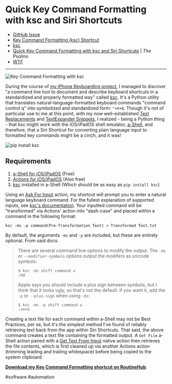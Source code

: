 # Quick Key Command Formatting with ksc and Siri Shortcuts

- [GitHub Issue](https://github.com/extratone/bilge/issues/342) 
- [Key Command Formatting (ksc) Shortcut](drafts://open?uuid=4D6F2DEC-B992-4DA0-A07A-61944AFA7A66)
- [ksc](drafts://open?uuid=2D1A9889-18AD-4052-B34D-D74ECE4D1629)
- [Quick Key Command Formatting with ksc and Siri Shortcuts](https://bilge.world/ksc-shortcut) | *The Psalms*
- [WTF](https://davidblue.wtf/drafts/29455706-292D-458B-B3B3-9071BA0F5AC9.html)

---

![Key Command Formatting with ksc](https://i.snap.as/H5hUOetX.png)

During the course of [my iPhone Keyboarding project](https://uikeycommand.com), I managed to discover "a command line tool to document and describe keyboard shortcuts in a standardized and properly formatted way" called [ksc](https://github.com/kotfu/ksc). It's a Python utility that translates natural-language-formatted keyboard commands "command control q" into symbolized and standardized form: `⌃+⌘+Q`. Though it's not of particular use to me at this point, with my now well-established [Text Replacements](https://bilge.world/text-replacement) and [TextExpander Snippets](https://app.textexpander.com/public/14093096578d4f40eeea15649f5cefbb), I realized - being a Python thing - that ksc might work with the iOS/iPadOS shell emulator, [a-Shell](https://apps.apple.com/us/app/a-shell/id1473805438), and therefore, that a Siri Shortcut for converting plain language input to formatted key commands might be a cinch, and it was!

![pip install ksc](https://i.snap.as/OrSPAgJa.png)

## Requirements

1. [a-Shell for iOS/iPadOS](https://apps.apple.com/us/app/a-shell/id1473805438) (Free)
2. [Actions for iOS/iPadOS](https://apps.apple.com/us/app/a-shell/id1473805438) (Also free)
3. [ksc](https://github.com/kotfu/ksc) installed in a-Shell (Which should be as easy as `pip install ksc`)

Using an [Ask For Input](https://www.matthewcassinelli.com/actions/ask-for-input/) action, my shortcut will prompt you to enter a natural language keyboard command. For the fullest explanation of supported inputs, see [ksc's documentation](https://github.com/kotfu/ksc/blob/main/README.md). Your inputted command will be "transformed" via Actions' action into "dash-case" and placed within a command in the following format:

```
ksc -ms -p command(Pre-Transformation Text) > Transformed Text.txt
```

By default, the arguments `-ms` and `-p` are included, but these are entirely optional. From said docs:

> There are several command line options to modify the output. The `-ms` or
> `--modifier-symbols` options output the modifers as unicode symbols:
> 
>     $ ksc -ms shift command u
>     ⇧⌘U
> 
> Apple says you should include a plus sign between symbols, but I think that it looks
> ugly, so that's not the default. If you want it, add the `-p` or `--plus-sign` when
> using `-ms`:
> 
>     $ ksc -ms -p shift command u
>     ⇧+⌘+U

Creating a text file for each command within a-Shell may not be Best Practices, per se, but it's the simplest method I've found of reliably retrieving text back from the app within Siri Shortcuts. That said, the above command creates a text file containing the formatted output. A `Get File` a-Shell action paired with a [Get Text From Input](https://www.matthewcassinelli.com/actions/get-text-from-input/) native action then retrieves the file contents, which is first cleaned up via another Actions action (trimming leading and trailing whitespace) before being copied to the system clipboard.

[**Download my Key Command Formatting shortcut on RoutineHub**](https://routinehub.co/shortcut/12442).

<!--comment-->

#software #automation